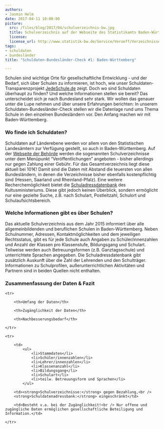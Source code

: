 ```yaml
---
authors: 
- Jasmin Helm
date: 2017-04-11 10:00:00
picture:
  src: /files/blog/2017/04/schulverzeichnis-bw.jpg
  title: Schulverzeichnis auf der Webseite des Statistikamts Baden-Württemberg
  license: 
  license_url: http://www.statistik-bw.de/Service/Veroeff/Verzeichnisse/113015006.bs
tags:
- schuldaten
- bundesländer
title: "Schuldaten-Bundesländer-Check #1: Baden-Württemberg"

---
```


Schulen sind wichtige Orte für gesellschaftliche Entwicklung - und der Bedarf, sich über Schulen zu informieren, ist hoch, wie unser Schuldaten-Transparenzprojekt [JedeSchule.de](https://jedeschule.de) zeigt. Doch wo sind Schuldaten überhaupt zu finden? Und welche Informationen stellen sie bereit? Das unterscheidet sich je nach Bundesland sehr stark. Wir wollen das genauer unter die Lupe nehmen und über unsere Erfahrungen berichten: In unserem Schuldaten-Bundesländer-Check stellen wir die Datenlage rund ums Thema Schule in den einzelnen Bundesländern vor. Den Anfang machen wir mit Baden-Württemberg.

### Wo finde ich Schuldaten?

Schuldaten auf Länderebene werden vor allem von den Statistischen Landesämtern zur Verfügung gestellt, so auch in Baden-Württemberg. Auf der [Webseite der Behörde](http://www.statistik-bw.de/Service/Veroeff/Verzeichnisse/113015006.bs) werden die sogenannten Schulverzeichnisse unter dem Menüpunkt “Veröffentlichungen” angeboten - bisher allerdings nur gegen Zahlung einer Gebühr. Für das Gesamtverzeichnis liegt diese aktuell bei 101€! Damit sind die Daten mit Abstand die teuersten von allen Bundesländern, in denen die Verzeichnisse bisher ebenfalls kostenpflichtig sind (Hessen, Saarland und Rheinland-Pfalz). Eine weitere Recherchemöglichkeit bietet die [Schuladressdatenbank](http://km-bw.de/,Lde/Startseite/Service/Schuladressdatenbank) des Kultusministeriums. Diese gibt jedoch keinen Überblick, sondern ermöglicht nur eine gezielte Suche, z.B. nach Schulart, Postleitzahl, Schulort und Schulaufsichtsbereich. 

### Welche Informationen gibt es über Schulen?

Das aktuelle Schulverzeichnis aus dem Jahr 2015 informiert über alle allgemeinbildenden und beruflichen Schulen in Baden-Württemberg. Neben Schulnummer, Adressen, Kontaktmöglichkeiten und dem jeweiligen Rechtsstatus, gibt es für jede Schule auch Angaben zu Schüler/innenzahlen und Anzahl der Klassen pro Klassenstufe, Bildungsgang und Schulart. Teilweise werden auch Betreuungsformen (z.B. Ganztagsschule) und unterrichtete Sprachen angegeben. Die Schuladressdatenbank gibt zusätzlich Auskunft über die Zahl der Lehrenden und den Schulträger. Informationen zu Schulprofilen, außerunterrichtlichen Aktivitäten und Partnern sind in beiden Quellen nicht enthalten.

### Zusammenfassung der Daten & Fazit

<table>

	<tr>

		<th>Umfang der Daten</th>

		<th>Zugänglichkeit der Daten</th>

		<th>Nachbesserungsbedarf</th>

	</tr>

	<tr>

		<td>
		    <ul>
		        <li>Stammdaten</li>
		        <li>Schüler/innenzahlen</li>
		        <li>Lehrer/innenzahlen</li>
		        <li>Klassenanzahl</li>
		        <li>Bildungsgang</li>
		        <li>Schulart</li>
		        <li>teilw. Betreuungsform und Sprachen</li>
		    </ul>

		<td><strong>Schulverzeichnisse:</strong> gegen Bezahlung,<br /> 
		<strong>Schuldatenadressbank:</strong> eingeschränkt</td>

		<td>Besteht v.a. bei der Zugänglichkeit!<br /> Nur offene und zugängliche Daten ermöglichen gesellschaftliche Beteiligung und Information.</td>

	</tr>

</table>